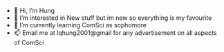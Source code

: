 - 👋 Hi, I’m Hung
- 👀 I’m interested in New stuff but im new so everything is my favourite
- 🌱 I’m currently learning  ComSci as sophomore
- 📫 Email me at lqhung2001@gmail for any advertisement on all aspects of ComSci

